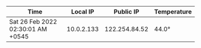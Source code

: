 | Time     | Local IP | Public IP | Temperature |
| ----------- | ----------- | ----------- | ----------- |
| Sat 26 Feb 2022 02:30:01 AM +0545      | 10.0.2.133     | 122.254.84.52  | 44.0° |
